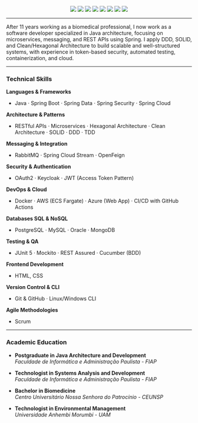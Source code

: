 <p align="center">
  <img src="https://img.shields.io/badge/Java-ED8B00?style=for-the-badge&logo=java&logoColor=white"/>
  <img src="https://img.shields.io/badge/Microservices-0052CC?style=for-the-badge"/>
  <img src="https://img.shields.io/badge/RESTful_API-4EA94B?style=for-the-badge"/>
  <img src="https://img.shields.io/badge/Spring-6DB33F?style=for-the-badge&logo=spring&logoColor=white"/>
  <img src="https://img.shields.io/badge/Docker-2496ED?style=for-the-badge&logo=docker&logoColor=white"/>
  <img src="https://img.shields.io/badge/RabbitMQ-FF6600?style=for-the-badge&logo=rabbitmq&logoColor=white"/>
  <img src="https://img.shields.io/badge/AWS-232F3E?style=for-the-badge&logo=amazonaws&logoColor=white"/>
  <img src="https://img.shields.io/badge/Azure-0078D4?style=for-the-badge&logo=microsoftazure&logoColor=white"/>
</p>

---

After 11 years working as a biomedical professional, I now work as a software developer specialized in Java architecture, focusing on microservices, messaging, and REST APIs using Spring. I apply DDD, SOLID, and Clean/Hexagonal Architecture to build scalable and well-structured systems, with experience in token-based security, automated testing, containerization, and cloud.

---

### Technical Skills

**Languages & Frameworks**  
- Java · Spring Boot · Spring Data · Spring Security · Spring Cloud

**Architecture & Patterns**  
- RESTful APIs · Microservices · Hexagonal Architecture · Clean Architecture · SOLID · DDD · TDD

**Messaging & Integration**  
- RabbitMQ · Spring Cloud Stream · OpenFeign

**Security & Authentication**  
- OAuth2 · Keycloak · JWT (Access Token Pattern)

**DevOps & Cloud**  
- Docker · AWS (ECS Fargate) · Azure (Web App) · CI/CD with GitHub Actions

**Databases SQL & NoSQL**  
- PostgreSQL · MySQL · Oracle · MongoDB

**Testing & QA**  
- JUnit 5 · Mockito · REST Assured · Cucumber (BDD)

**Frontend Development**
- HTML, CSS

**Version Control & CLI**  
- Git & GitHub · Linux/Windows CLI

**Agile Methodologies**  
- Scrum 

---

### Academic Education

- **Postgraduate in Java Architecture and Development**  
  *Faculdade de Informática e Administração Paulista - FIAP*

- **Technologist in Systems Analysis and Development**  
  *Faculdade de Informática e Administração Paulista - FIAP*

- **Bachelor in Biomedicine**  
  *Centro Universitário Nossa Senhora do Patrocínio - CEUNSP*

- **Technologist in Environmental Management**  
  *Universidade Anhembi Morumbi - UAM*
